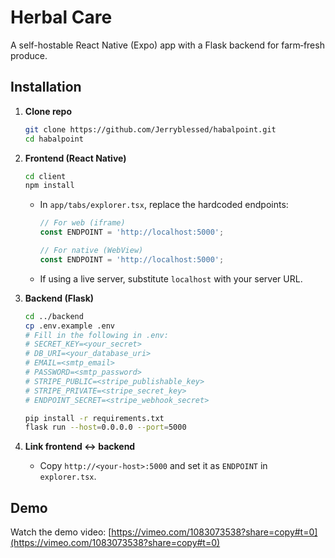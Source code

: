# Herbal Care

A self-hostable React Native (Expo) app with a Flask backend for farm‑fresh produce.

## Installation

1. **Clone repo**

   ```bash
   git clone https://github.com/Jerryblessed/habalpoint.git
   cd habalpoint
   ```

2. **Frontend (React Native)**

   ```bash
   cd client
   npm install
   ```

   * In `app/tabs/explorer.tsx`, replace the hardcoded endpoints:

     ```js
     // For web (iframe)
     const ENDPOINT = 'http://localhost:5000';

     // For native (WebView)
     const ENDPOINT = 'http://localhost:5000';
     ```
   * If using a live server, substitute `localhost` with your server URL.

3. **Backend (Flask)**

   ```bash
   cd ../backend
   cp .env.example .env
   # Fill in the following in .env:
   # SECRET_KEY=<your_secret>
   # DB_URI=<your_database_uri>
   # EMAIL=<smtp_email>
   # PASSWORD=<smtp_password>
   # STRIPE_PUBLIC=<stripe_publishable_key>
   # STRIPE_PRIVATE=<stripe_secret_key>
   # ENDPOINT_SECRET=<stripe_webhook_secret>

   pip install -r requirements.txt
   flask run --host=0.0.0.0 --port=5000
   ```

4. **Link frontend ↔ backend**

   * Copy `http://<your-host>:5000` and set it as `ENDPOINT` in `explorer.tsx`.

## Demo

Watch the demo video: [https://vimeo.com/1083073538?share=copy#t=0](https://vimeo.com/1083073538?share=copy#t=0)
